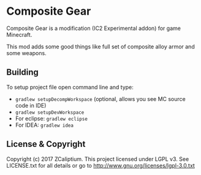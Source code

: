 # Composite Gear
Composite Gear is a modification (IC2 Experimental addon) for game Minecraft.

This mod adds some good things like full set of composite alloy armor and some weapons.

## Building
To setup project file open command line and type:
 * `gradlew setupDecompWorkspace` (optional, allows you see MC source code in IDE)
 * `gradlew setupDevWorkspace`
 * For eclipse: `gradlew eclipse`
 * For IDEA: `gradlew idea`
 
## License & Copyright
Copyright (c) 2017 ZCaliptium.
This project licensed under LGPL v3. See LICENSE.txt for all details or go to http://www.gnu.org/licenses/lgpl-3.0.txt